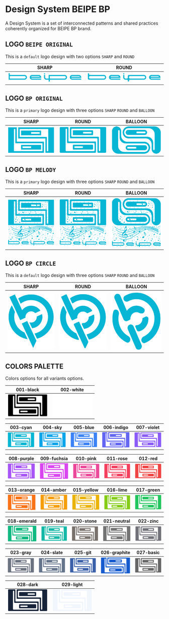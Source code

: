 # Design System BEIPE BP

A Design System is a set of interconnected patterns and shared practices
coherently organized for BEIPE BP brand.

## LOGO `BEIPE ORIGINAL`

This is a `default` logo design with two options `SHARP` and `ROUND`

| SHARP | ROUND |
|:-:|:-:|
| ![logo-01][01] | ![logo-02][02] |

[01]: ./asset/logo/png/logo_beipe_original_flat_default_sharp_003-cyan_2x.png
[02]: ./asset/logo/png/logo_beipe_original_flat_default_round_003-cyan_2x.png

## LOGO `BP ORIGINAL`

This is a `primary` logo design with three options `SHARP` `ROUND` and `BALLOON`

| SHARP | ROUND | BALLOON |
|:-:|:-:|:-:|
| ![logo-03][03] | ![logo-04][04] | ![logo-05][05] |

[03]: ./asset/logo/png/logo_bp_original_flat_primary_sharp_003-cyan_2x.png
[04]: ./asset/logo/png/logo_bp_original_flat_primary_round_003-cyan_2x.png
[05]: ./asset/logo/png/logo_bp_original_flat_primary_balloon_003-cyan_2x.png

## LOGO `BP MELODY`

This is a `primary` logo design with three options `SHARP` `ROUND` and `BALLOON`

| SHARP | ROUND | BALLOON |
|:-:|:-:|:-:|
| ![logo-06][06] | ![logo-07][07] | ![logo-08][08] |

[06]: ./asset/logo/png/logo_bp_melody_flat_primary_sharp_003-cyan_2x.png
[07]: ./asset/logo/png/logo_bp_melody_flat_primary_round_003-cyan_2x.png
[08]: ./asset/logo/png/logo_bp_melody_flat_primary_balloon_003-cyan_2x.png

## LOGO `BP CIRCLE`

This is a `default` logo design with three options `SHARP` `ROUND` and `BALLOON`

| SHARP | ROUND | BALLOON |
|:-:|:-:|:-:|
| ![logo-09][09] | ![logo-10][10] | ![logo-11][11] |

[09]: ./asset/logo/png/logo_bp_circle_flat_default_sharp_003-cyan_2x.png
[10]: ./asset/logo/png/logo_bp_circle_flat_default_round_003-cyan_2x.png
[11]: ./asset/logo/png/logo_bp_circle_flat_default_balloon_003-cyan_2x.png

## COLORS PALETTE

Colors options for all variants options.

| 001-black | 002-white |
|:-:|:-:|
| ![black][001-black] | ![white][002-white] |

| 003-cyan | 004-sky | 005-blue | 006-indigo | 007-violet |
|:-:|:-:|:-:|:-:|:-:|
| ![cyan][003-cyan] | ![sky][004-sky] | ![blue][005-blue] | ![indigo][006-indigo] | ![violet][007-violet] |

| 008-purple | 009-fuchsia | 010-pink | 011-rose | 012-red |
|:-:|:-:|:-:|:-:|:-:|
| ![purple][008-purple] | ![fuchsia][009-fuchsia] | ![pink][010-pink] | ![rose][011-rose] | ![red][012-red] |

| 013-orange | 014-amber | 015-yellow | 016-lime | 017-green |
|:-:|:-:|:-:|:-:|:-:|
| ![orange][013-orange] | ![amber][014-amber] | ![yellow][015-yellow] | ![lime][016-lime] | ![green][017-green] |

| 018-emerald | 019-teal | 020-stone | 021-neutral | 022-zinc |
|:-:|:-:|:-:|:-:|:-:|
| ![emerald][018-emerald] | ![teal][019-teal] | ![stone][020-stone] | ![neutral][021-neutral] | ![zinc][022-zinc] |

| 023-gray | 024-slate | 025-git | 026-graphite | 027-basic |
|:-:|:-:|:-:|:-:|:-:|
| ![gray][023-gray] | ![slate][024-slate] | ![git][025-git] | ![graphite][026-graphite] | ![basic][027-basic] |

| 028-dark | 029-light |
|:-:|:-:|
| ![dark][028-dark] | ![light][029-light] |

[001-black]: ./asset/logo/png/logo_bp_original_flat_primary_round_001-black_1x.png
[002-white]: ./asset/logo/png/logo_bp_original_flat_primary_round_002-white_1x.png
[003-cyan]: ./asset/logo/png/logo_bp_original_flat_primary_round_003-cyan_1x.png
[004-sky]: ./asset/logo/png/logo_bp_original_flat_primary_round_004-sky_1x.png
[005-blue]: ./asset/logo/png/logo_bp_original_flat_primary_round_005-blue_1x.png
[006-indigo]: ./asset/logo/png/logo_bp_original_flat_primary_round_006-indigo_1x.png
[007-violet]: ./asset/logo/png/logo_bp_original_flat_primary_round_007-violet_1x.png
[008-purple]: ./asset/logo/png/logo_bp_original_flat_primary_round_008-purple_1x.png
[009-fuchsia]: ./asset/logo/png/logo_bp_original_flat_primary_round_009-fuchsia_1x.png
[010-pink]: ./asset/logo/png/logo_bp_original_flat_primary_round_010-pink_1x.png
[011-rose]: ./asset/logo/png/logo_bp_original_flat_primary_round_011-rose_1x.png
[012-red]: ./asset/logo/png/logo_bp_original_flat_primary_round_012-red_1x.png
[013-orange]: ./asset/logo/png/logo_bp_original_flat_primary_round_013-orange_1x.png
[014-amber]: ./asset/logo/png/logo_bp_original_flat_primary_round_014-amber_1x.png
[015-yellow]: ./asset/logo/png/logo_bp_original_flat_primary_round_015-yellow_1x.png
[016-lime]: ./asset/logo/png/logo_bp_original_flat_primary_round_016-lime_1x.png
[017-green]: ./asset/logo/png/logo_bp_original_flat_primary_round_017-green_1x.png
[018-emerald]: ./asset/logo/png/logo_bp_original_flat_primary_round_018-emerald_1x.png
[019-teal]: ./asset/logo/png/logo_bp_original_flat_primary_round_019-teal_1x.png
[020-stone]: ./asset/logo/png/logo_bp_original_flat_primary_round_020-stone_1x.png
[021-neutral]: ./asset/logo/png/logo_bp_original_flat_primary_round_021-neutral_1x.png
[022-zinc]: ./asset/logo/png/logo_bp_original_flat_primary_round_022-zinc_1x.png
[023-gray]: ./asset/logo/png/logo_bp_original_flat_primary_round_023-gray_1x.png
[024-slate]: ./asset/logo/png/logo_bp_original_flat_primary_round_024-slate_1x.png
[025-git]: ./asset/logo/png/logo_bp_original_flat_primary_round_025-git_1x.png
[026-graphite]: ./asset/logo/png/logo_bp_original_flat_primary_round_026-graphite_1x.png
[027-basic]: ./asset/logo/png/logo_bp_original_flat_primary_round_027-basic_1x.png
[028-dark]: ./asset/logo/png/logo_bp_original_flat_primary_round_028-dark_1x.png
[029-light]: ./asset/logo/png/logo_bp_original_flat_primary_round_029-light_1x.png
